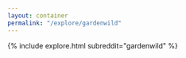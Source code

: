 ```yaml
---
layout: container
permalink: "/explore/gardenwild"
---
```


<link rel="stylesheet" type="text/css" href="/static/css/explore.css">
{% include explore.html subreddit="gardenwild" %}
